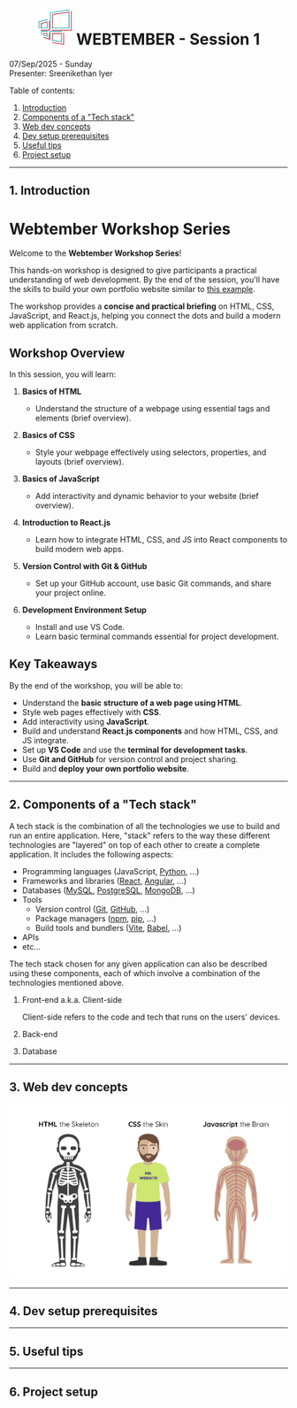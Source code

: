 <!-- TODO:
- check title if it's okay
- create multiple versions of this file, to demonstrate in VCS

 -->

<b><h1><center><img src="media/logo.svg"> WEBTEMBER - Session 1</center></h1></b>

07/Sep/2025 - Sunday<br>
Presenter: Sreenikethan Iyer

Table of contents:
1. [Introduction](#1-introduction)
2. [Components of a "Tech stack"](#2-components-of-a-tech-stack)
3. [Web dev concepts](#3-web-dev-concepts)
4. [Dev setup prerequisites](#4-dev-setup-prerequisites)
5. [Useful tips](#5-useful-tips)
6. [Project setup](#6-project-setup)

---

## **1. Introduction**
# Webtember Workshop Series

Welcome to the **Webtember Workshop Series**!

This hands-on workshop is designed to give participants a practical understanding of web development. By the end of the session, you'll have the skills to build your own portfolio website similar to [this example](https://webtembermtc.netlify.app/).

The workshop provides a **concise and practical briefing** on HTML, CSS, JavaScript, and React.js, helping you connect the dots and build a modern web application from scratch.

## Workshop Overview

In this session, you will learn:

1. **Basics of HTML**  
   - Understand the structure of a webpage using essential tags and elements (brief overview).

2. **Basics of CSS**  
   - Style your webpage effectively using selectors, properties, and layouts (brief overview).

3. **Basics of JavaScript**  
   - Add interactivity and dynamic behavior to your website (brief overview).

4. **Introduction to React.js**  
   - Learn how to integrate HTML, CSS, and JS into React components to build modern web apps.

5. **Version Control with Git & GitHub**  
   - Set up your GitHub account, use basic Git commands, and share your project online.

6. **Development Environment Setup**  
   - Install and use VS Code.
   - Learn basic terminal commands essential for project development.

## Key Takeaways

By the end of the workshop, you will be able to:

- Understand the **basic structure of a web page using HTML**.
- Style web pages effectively with **CSS**.
- Add interactivity using **JavaScript**.
- Build and understand **React.js components** and how HTML, CSS, and JS integrate.
- Set up **VS Code** and use the **terminal for development tasks**.
- Use **Git and GitHub** for version control and project sharing.
- Build and **deploy your own portfolio website**.

---



## **2. Components of a "Tech stack"**
A tech stack is the combination of all the technologies we use to build and run an entire application. Here, "stack" refers to the way these different technologies are "layered" on top of each other to create a complete application. It includes the following aspects:
- Programming languages (JavaScript, [Python](https://python.org), …)
- Frameworks and libraries ([React](https://react.dev), [Angular](https://angular.dev), …)
- Databases ([MySQL](https://mysql.com), [PostgreSQL](https://postgresql.org), [MongoDB](https://mongodb.com), …)
- Tools
    - Version control ([Git](https://git-scm.com), [GitHub](https://github.com), …)
    - Package managers ([npm](https://www.npmjs.com), [pip](https://pypi.org/), …)
    - Build tools and bundlers ([Vite](https://vite.dev), [Babel](https://babeljs.io), …)
- APIs
- etc…

The tech stack chosen for any given application can also be described using these components, each of which involve a combination of the technologies mentioned above.
1. Front-end a.k.a. Client-side

    Client-side refers to the code and tech that runs on the users' devices.

2. Back-end

3. Database

---

## **3. Web dev concepts**
<!-- TODO: content -->
<img src="media/1_html_css_js.png" />

---

## **4. Dev setup prerequisites**
<!-- TODO: content -->

---

## **5. Useful tips**
<!-- TODO: content -->

---

## **6. Project setup**
<!-- TODO: content -->
